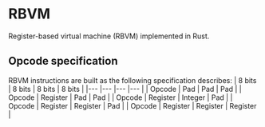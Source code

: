 # RBVM

Register-based virtual machine (RBVM) implemented in Rust.

## Opcode specification

RBVM instructions are built as the following specification describes:
| 8 bits 	| 8 bits   	| 8 bits   	| 8 bits   	|
|---    	|---    	|---    	|---    	|
| Opcode 	| Pad      	| Pad      	| Pad      	|
| Opcode 	| Register 	| Pad      	| Pad      	|
| Opcode 	| Register 	| Integer  	| Pad      	|
| Opcode 	| Register 	| Register 	| Pad      	|
| Opcode 	| Register 	| Register 	| Register 	|
